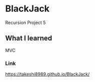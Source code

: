 # BlackJack
Recursion Project 5

## What I learned
MVC

### Link
https://takeshi8989.github.io/BlackJack/
